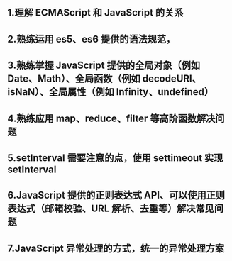 ## 1.理解 ECMAScript 和 JavaScript 的关系

## 2.熟练运用 es5、es6 提供的语法规范，

## 3.熟练掌握 JavaScript 提供的全局对象（例如 Date、Math）、全局函数（例如 decodeURI、isNaN）、全局属性（例如 Infinity、undefined）

## 4.熟练应用 map、reduce、filter 等高阶函数解决问题

## 5.setInterval 需要注意的点，使用 settimeout 实现 setInterval

## 6.JavaScript 提供的正则表达式 API、可以使用正则表达式（邮箱校验、URL 解析、去重等）解决常见问题

## 7.JavaScript 异常处理的方式，统一的异常处理方案
